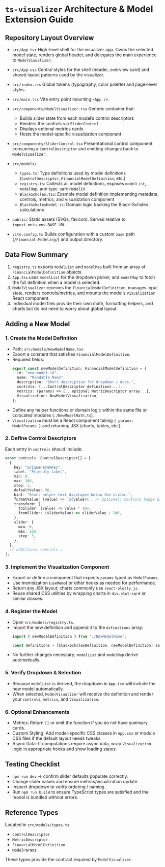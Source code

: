 # `ts-visualizer` Architecture & Model Extension Guide

## Repository Layout Overview

- `src/App.tsx`
  High-level shell for the visualizer app. Owns the selected model state, renders global header, and delegates the main experience to `ModelVisualizer`.

- `src/App.css`
  Central styles for the shell (header, overview card) and shared layout patterns used by the visualizer.

- `src/index.css`
  Global tokens (typography, color palette) and page-level styles.

- `src/main.tsx`
  Vite entry point mounting `<App />`.

- `src/components/ModelVisualizer.tsx`
  Generic container that:
  - Builds slider state from each model’s control descriptors
  - Renders the controls via `SliderControl`
  - Displays optional metrics cards
  - Hosts the model-specific visualization component

- `src/components/SliderControl.tsx`
  Presentational control component consuming a `ControlDescriptor` and emitting changes back to `ModelVisualizer`.

- `src/models/`
  - `types.ts`: Type definitions used by model definitions (`ControlDescriptor`, `FinancialModelDefinition`, etc.)
  - `registry.ts`: Collects all model definitions, exposes `modelList`, `modelMap`, and type-safe `ModelId`
  - `BlackScholes.tsx`: Example model definition implementing metadata, controls, metrics, and visualization component
  - `BlackScholesModel.ts`: Domain logic backing the Black–Scholes calculations

- `public/`
  Static assets (SVGs, favicon). Served relative to `import.meta.env.BASE_URL`.

- `vite.config.ts`
  Builds configuration with a custom `base` path (`/Financial-Modeling/`) and output directory.

## Data Flow Summary

1. `registry.ts` exports `modelList` and `modelMap` built from an array of `FinancialModelDefinition` objects.
2. `App.tsx` uses `modelList` for the dropdown picker, and `modelMap` to fetch the full definition when a model is selected.
3. `ModelVisualizer` receives the `FinancialModelDefinition`, manages input state, renders controls/metrics, and mounts the model’s `Visualization` React component.
4. Individual model files provide their own math, formatting helpers, and charts but do not need to worry about global layout.

## Adding a New Model

### 1. Create the Model Definition

- Path: `src/models/NewModelName.tsx`
- Export a constant that satisfies `FinancialModelDefinition`.
- Required fields:
  ```ts
  export const newModelDefinition: FinancialModelDefinition = {
    id: "new-model-id",
    name: "Readable Name",
    description: "Short description for dropdown / docs.",
    controls: [...ControlDescriptor definitions...],
    metrics: (params) => [...optional MetricDescriptor array...],
    Visualization: NewModelVisualization,
  };
  ```
- Define any helper functions or domain logic within the same file or colocated modules (`./NewModelMath.ts`).
- `Visualization` must be a React component taking `{ params: ModelParams }` and returning JSX (charts, tables, etc.).

### 2. Define Control Descriptors

Each entry in `controls` should include:

```ts
const controls: ControlDescriptor[] = [
  {
    key: "uniqueParamKey",
    label: "Friendly label",
    min: 0,
    max: 100,
    step: 1,
    defaultValue: 50,
    hint: "Short helper text displayed below the slider.",
    formatValue: (value) => `${value}%`, // optional; controls badge display
    transform: {
      toSlider: (value) => value * 100,
      fromSlider: (sliderValue) => sliderValue / 100,
    },
    slider: {
      min: 0,
      max: 100,
      step: 5,
    },
  },
  // additional controls …
];
```

### 3. Implement the Visualization Component

- Export or define a component that expects `params` typed as `ModelParams`.
- Use memoization (`useMemo`) or other hooks as needed for performance.
- Return any JSX layout; charts commonly use `react-plotly.js`.
- Reuse shared CSS utilities by wrapping charts in `div.plot-card` or similar classes.

### 4. Register the Model

- Open `src/models/registry.ts`.
- Import the new definition and append it to the `definitions` array:
  ```ts
  import { newModelDefinition } from "./NewModelName";

  const definitions = [blackScholesDefinition, newModelDefinition] satisfies FinancialModelDefinition[];
  ```
- No further changes necessary; `modelList` and `modelMap` derive automatically.

### 5. Verify Dropdown & Selection

- Because `modelList` is derived, the dropdown in `App.tsx` will include the new model automatically.
- When selected, `ModelVisualizer` will receive the definition and render your `controls`, `metrics`, and `Visualization`.

### 6. Optional Enhancements

- Metrics: Return `[]` or omit the function if you do not have summary cards.
- Custom Styling: Add model-specific CSS classes in `App.css` or module CSS files if the default layout needs tweaks.
- Async Data: If computations require async data, wrap `Visualization` logic in appropriate hooks and show loading states.

## Testing Checklist

- `npm run dev` → confirm slider defaults populate correctly.
- Change slider values and ensure metrics/visualization update.
- Inspect dropdown to verify ordering / naming.
- Run `npm run build` to ensure TypeScript types are satisfied and the model is bundled without errors.

## Reference Types

Located in `src/models/types.ts`:

- `ControlDescriptor`
- `MetricDescriptor`
- `FinancialModelDefinition`
- `ModelParams`

These types provide the contract required by `ModelVisualizer`.
```},
